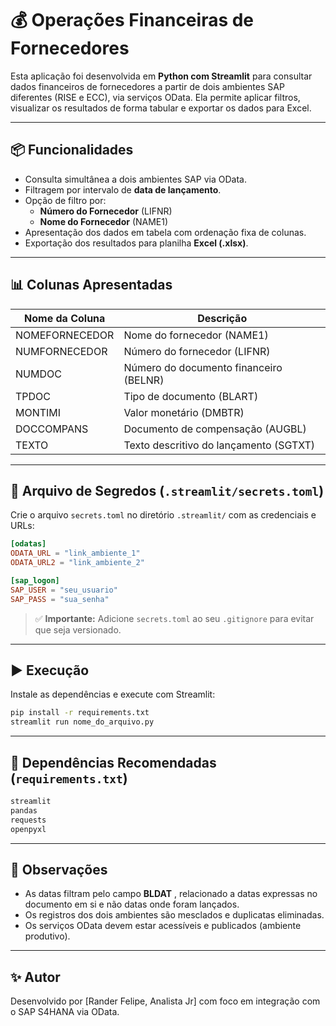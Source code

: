 
# 💰 Operações Financeiras de Fornecedores

Esta aplicação foi desenvolvida em **Python com Streamlit** para consultar dados financeiros de fornecedores a partir de dois ambientes SAP diferentes (RISE e ECC), via serviços OData. Ela permite aplicar filtros, visualizar os resultados de forma tabular e exportar os dados para Excel.

---

## 📦 Funcionalidades

- Consulta simultânea a dois ambientes SAP via OData.
- Filtragem por intervalo de **data de lançamento**.
- Opção de filtro por:
  - **Número do Fornecedor** (LIFNR)
  - **Nome do Fornecedor** (NAME1)
- Apresentação dos dados em tabela com ordenação fixa de colunas.
- Exportação dos resultados para planilha **Excel (.xlsx)**.

---

## 📊 Colunas Apresentadas

| Nome da Coluna     | Descrição                                 |
|--------------------|-------------------------------------------|
| NOMEFORNECEDOR     | Nome do fornecedor (NAME1)                |
| NUMFORNECEDOR      | Número do fornecedor (LIFNR)              |
| NUMDOC             | Número do documento financeiro (BELNR)    |
| TPDOC              | Tipo de documento (BLART)                 |
| MONTIMI            | Valor monetário (DMBTR)                   |
| DOCCOMPANS         | Documento de compensação (AUGBL)          |
| TEXTO              | Texto descritivo do lançamento (SGTXT)    |

---

## 🔐 Arquivo de Segredos (`.streamlit/secrets.toml`)

Crie o arquivo `secrets.toml` no diretório `.streamlit/` com as credenciais e URLs:

```toml
[odatas]
ODATA_URL = "link_ambiente_1"
ODATA_URL2 = "link_ambiente_2"

[sap_logon]
SAP_USER = "seu_usuario"
SAP_PASS = "sua_senha"
```

> ✅ **Importante:** Adicione `secrets.toml` ao seu `.gitignore` para evitar que seja versionado.

---

## ▶️ Execução

Instale as dependências e execute com Streamlit:

```bash
pip install -r requirements.txt
streamlit run nome_do_arquivo.py
```

---

## 📁 Dependências Recomendadas (`requirements.txt`)

```txt
streamlit
pandas
requests
openpyxl
```

---

## 📝 Observações

- As datas filtram pelo campo **BLDAT** , relacionado a datas expressas no documento em si e não datas onde foram lançados.
- Os registros dos dois ambientes são mesclados e duplicatas eliminadas.
- Os serviços OData devem estar acessíveis e publicados (ambiente produtivo).

---

## ✨ Autor

Desenvolvido por [Rander Felipe, Analista Jr] com foco em integração com o SAP S4HANA via OData.
